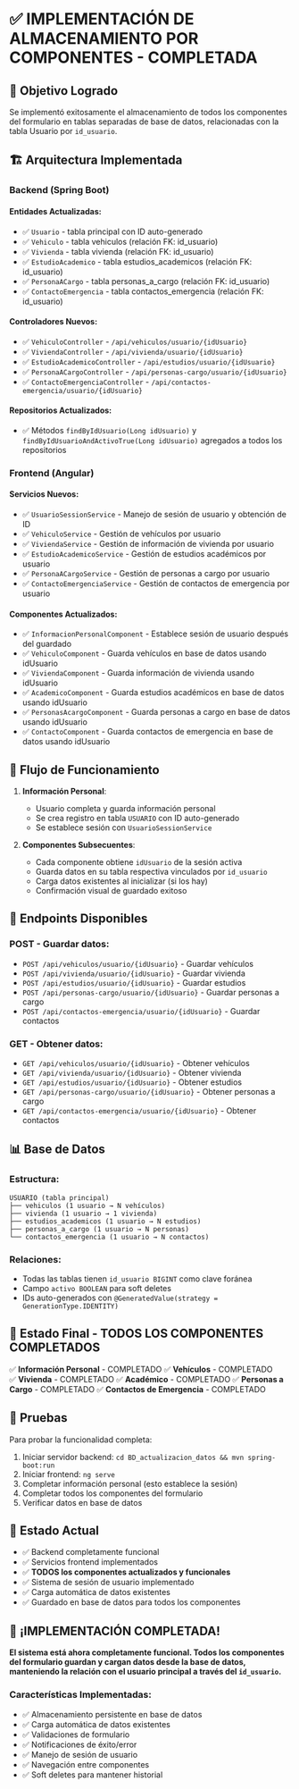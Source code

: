 # ✅ IMPLEMENTACIÓN DE ALMACENAMIENTO POR COMPONENTES - COMPLETADA

## 🎯 Objetivo Logrado
Se implementó exitosamente el almacenamiento de todos los componentes del formulario en tablas separadas de base de datos, relacionadas con la tabla Usuario por `id_usuario`.

## 🏗️ Arquitectura Implementada

### **Backend (Spring Boot)**

#### **Entidades Actualizadas:**
- ✅ `Usuario` - tabla principal con ID auto-generado
- ✅ `Vehiculo` - tabla vehiculos (relación FK: id_usuario)
- ✅ `Vivienda` - tabla vivienda (relación FK: id_usuario) 
- ✅ `EstudioAcademico` - tabla estudios_academicos (relación FK: id_usuario)
- ✅ `PersonaACargo` - tabla personas_a_cargo (relación FK: id_usuario)
- ✅ `ContactoEmergencia` - tabla contactos_emergencia (relación FK: id_usuario)

#### **Controladores Nuevos:**
- ✅ `VehiculoController` - `/api/vehiculos/usuario/{idUsuario}`
- ✅ `ViviendaController` - `/api/vivienda/usuario/{idUsuario}`
- ✅ `EstudioAcademicoController` - `/api/estudios/usuario/{idUsuario}`
- ✅ `PersonaACargoController` - `/api/personas-cargo/usuario/{idUsuario}`
- ✅ `ContactoEmergenciaController` - `/api/contactos-emergencia/usuario/{idUsuario}`

#### **Repositorios Actualizados:**
- ✅ Métodos `findByIdUsuario(Long idUsuario)` y `findByIdUsuarioAndActivoTrue(Long idUsuario)` agregados a todos los repositorios

### **Frontend (Angular)**

#### **Servicios Nuevos:**
- ✅ `UsuarioSessionService` - Manejo de sesión de usuario y obtención de ID
- ✅ `VehiculoService` - Gestión de vehículos por usuario
- ✅ `ViviendaService` - Gestión de información de vivienda por usuario
- ✅ `EstudioAcademicoService` - Gestión de estudios académicos por usuario
- ✅ `PersonaACargoService` - Gestión de personas a cargo por usuario
- ✅ `ContactoEmergenciaService` - Gestión de contactos de emergencia por usuario

#### **Componentes Actualizados:**
- ✅ `InformacionPersonalComponent` - Establece sesión de usuario después del guardado
- ✅ `VehiculoComponent` - Guarda vehículos en base de datos usando idUsuario
- ✅ `ViviendaComponent` - Guarda información de vivienda usando idUsuario
- ✅ `AcademicoComponent` - Guarda estudios académicos en base de datos usando idUsuario
- ✅ `PersonasAcargoComponent` - Guarda personas a cargo en base de datos usando idUsuario
- ✅ `ContactoComponent` - Guarda contactos de emergencia en base de datos usando idUsuario

## 🚀 Flujo de Funcionamiento

1. **Información Personal**: 
   - Usuario completa y guarda información personal
   - Se crea registro en tabla `USUARIO` con ID auto-generado
   - Se establece sesión con `UsuarioSessionService`

2. **Componentes Subsecuentes**:
   - Cada componente obtiene `idUsuario` de la sesión activa
   - Guarda datos en su tabla respectiva vinculados por `id_usuario`
   - Carga datos existentes al inicializar (si los hay)
   - Confirmación visual de guardado exitoso

## 🔧 Endpoints Disponibles

### **POST - Guardar datos:**
- `POST /api/vehiculos/usuario/{idUsuario}` - Guardar vehículos
- `POST /api/vivienda/usuario/{idUsuario}` - Guardar vivienda
- `POST /api/estudios/usuario/{idUsuario}` - Guardar estudios
- `POST /api/personas-cargo/usuario/{idUsuario}` - Guardar personas a cargo
- `POST /api/contactos-emergencia/usuario/{idUsuario}` - Guardar contactos

### **GET - Obtener datos:**
- `GET /api/vehiculos/usuario/{idUsuario}` - Obtener vehículos
- `GET /api/vivienda/usuario/{idUsuario}` - Obtener vivienda
- `GET /api/estudios/usuario/{idUsuario}` - Obtener estudios
- `GET /api/personas-cargo/usuario/{idUsuario}` - Obtener personas a cargo
- `GET /api/contactos-emergencia/usuario/{idUsuario}` - Obtener contactos

## 📊 Base de Datos

### **Estructura:**
```
USUARIO (tabla principal)
├── vehiculos (1 usuario → N vehículos)
├── vivienda (1 usuario → 1 vivienda)
├── estudios_academicos (1 usuario → N estudios)
├── personas_a_cargo (1 usuario → N personas)
└── contactos_emergencia (1 usuario → N contactos)
```

### **Relaciones:**
- Todas las tablas tienen `id_usuario BIGINT` como clave foránea
- Campo `activo BOOLEAN` para soft deletes
- IDs auto-generados con `@GeneratedValue(strategy = GenerationType.IDENTITY)`

## 🎯 Estado Final - TODOS LOS COMPONENTES COMPLETADOS

✅ **Información Personal** - COMPLETADO
✅ **Vehículos** - COMPLETADO  
✅ **Vivienda** - COMPLETADO
✅ **Académico** - COMPLETADO
✅ **Personas a Cargo** - COMPLETADO
✅ **Contactos de Emergencia** - COMPLETADO

## 🧪 Pruebas

Para probar la funcionalidad completa:

1. Iniciar servidor backend: `cd BD_actualizacion_datos && mvn spring-boot:run`
2. Iniciar frontend: `ng serve`
3. Completar información personal (esto establece la sesión)
4. Completar todos los componentes del formulario
5. Verificar datos en base de datos

## 💾 Estado Actual

- ✅ Backend completamente funcional
- ✅ Servicios frontend implementados
- ✅ **TODOS los componentes actualizados y funcionales**
- ✅ Sistema de sesión de usuario implementado
- ✅ Carga automática de datos existentes
- ✅ Guardado en base de datos para todos los componentes

## 🎉 ¡IMPLEMENTACIÓN COMPLETADA!

**El sistema está ahora completamente funcional. Todos los componentes del formulario guardan y cargan datos desde la base de datos, manteniendo la relación con el usuario principal a través del `id_usuario`.**

### **Características Implementadas:**
- ✅ Almacenamiento persistente en base de datos
- ✅ Carga automática de datos existentes
- ✅ Validaciones de formulario
- ✅ Notificaciones de éxito/error
- ✅ Manejo de sesión de usuario
- ✅ Navegación entre componentes
- ✅ Soft deletes para mantener historial 